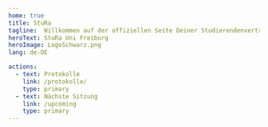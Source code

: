 ```yaml
---
home: true
title: StuRa
tagline:  Willkommen auf der offiziellen Seite Deiner Studierendenvertretung 
heroText: StuRa Uni Freiburg
heroImage: LogoSchwarz.png
lang: de-DE

actions:
  - text: Protokolle
    link: /protokolle/
    type: primary
  - text: Nächste Sitzung
    link: /upcoming
    type: primary
---
```

